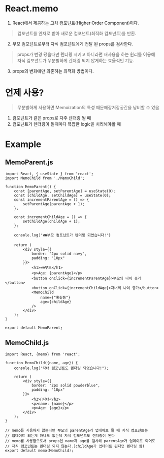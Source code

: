 # React.memo

1. React에서 제공하는 고차 컴포넌트(Higher Order Component)이다.
> 컴포넌트를 인자로 받아 새로운 컴포넌트(최적화 컴포넌트)를 반환.

2. 부모 컴포넌트로부터 자식 컴포넌트에게 전달 된 props를 검사한다. 
> props가 변경 됐을때만 렌더링 시키고 아니라면 재사용을 하는 원리를 이용해  
> 자식 컴포넌트가 무분별하게 렌더링 되지 않게하는 효율적인 기능.

3. props의 변화에만 의존하는 최적화 방법이다.

# 언제 사용?
> 무분별하게 사용하면 Memoization의 특성 때문에장저장공간을 낭비할 수 있음
1. 컴포넌트가 같은 props로 자주 렌더링 될 때
2. 컴포넌트가 렌더링이 될때마다 복잡한 logic을 처리해야할 때

# Example

## MemoParent.js
```
import React, { useState } from 'react';
import MemoChild from './MemoChild';

function MemoParent() {
    const [parentAge, setParentAge] = useState(0);
    const [childAge, setChildAge] = useState(0);
    const incrementParentAge = () => {
        setParentAge(parentAge + 1);
    };

    const incrementChildAge = () => {
        setChildAge(childAge + 1);
    };

    console.log("👪부모 컴포넌트가 렌더링 되었습니다!")

    return (
        <div style={{
            border: "2px solid navy",
            padding: "10px"
        }}>
            <h1>👪부모</h1>
            <p>Age: {parentAge}</p>
            <button onClick={incrementParentAge}>부모의 나이 증가</button>
            <button onClick={incrementChildAge}>자녀의 나이 증가</button>
            <MemoChild
                name={"홍길동"}
                age={childAge}
            />
        </div>
    );
}

export default MemoParent;
```

## MemoChild.js
```
import React, {memo} from 'react';

function MemoChild({name, age}) {
    console.log("자녀 컴포넌트도 렌더링 되었습니다!");

    return (
        <div style={{
            border: "2px solid powderblue",
            padding: "10px"
        }}>
            <h2>👶자녀</h2>
            <p>name: {name}</p>
            <p>Age: {age}</p>
        </div>
    );
}

// memo를 사용하지 않는다면 부모의 parentAge가 업데이트 될 때 자식 컴포넌트는
// 업데이트 되는게 하나도 없는데 자식 컴포넌트도 렌더링이 된다
// memo를 사용함으로서 props인 name과 age를 검사해 parentAge가 업데이트 되어도
// 자식 컴포넌트는 렌더링 되지 않는다.(childAge가 업데이트 된다면 렌더링 됨)
export default memo(MemoChild);
```
